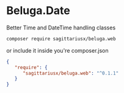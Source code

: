 # Beluga.Date

Better Time and DateTime handling classes

```bash
composer require sagittariusx/beluga.web
```

or include it inside you're composer.json

```json
{
   "require": {
      "sagittariusx/beluga.web": "^0.1.1"
   }
}
```
